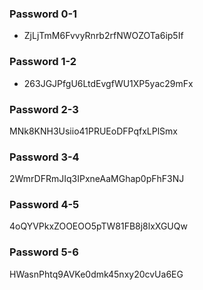 ### Password 0-1
- ZjLjTmM6FvvyRnrb2rfNWOZOTa6ip5If

### Password 1-2
- 263JGJPfgU6LtdEvgfWU1XP5yac29mFx

### Password 2-3
MNk8KNH3Usiio41PRUEoDFPqfxLPlSmx

### Password 3-4
2WmrDFRmJIq3IPxneAaMGhap0pFhF3NJ

### Password 4-5
4oQYVPkxZOOEOO5pTW81FB8j8lxXGUQw


### Password 5-6
HWasnPhtq9AVKe0dmk45nxy20cvUa6EG